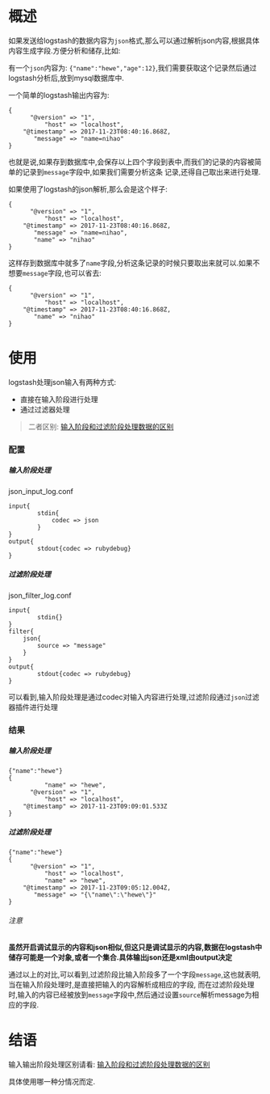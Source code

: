 # 概述
如果发送给logstash的数据内容为`json`格式,那么可以通过解析json内容,根据具体内容生成字段.方便分析和储存,比如:

有一个`json`内容为: ```{"name":"hewe","age":12}```,我们需要获取这个记录然后通过logstash分析后,放到mysql数据库中.

一个简单的logstash输出内容为:
``` 
{
      "@version" => "1",
          "host" => "localhost",
    "@timestamp" => 2017-11-23T08:40:16.868Z,
       "message" => "name=nihao"
}
```
也就是说,如果存到数据库中,会保存以上四个字段到表中,而我们的记录的内容被简单的记录到`message`字段中,如果我们需要分析这条
记录,还得自己取出来进行处理.

如果使用了logstash的json解析,那么会是这个样子:
``` 
{
      "@version" => "1",
          "host" => "localhost",
    "@timestamp" => 2017-11-23T08:40:16.868Z,
       "message" => "name=nihao",
       "name" => "nihao"
}
```
这样存到数据库中就多了`name`字段,分析这条记录的时候只要取出来就可以.如果不想要`message`字段,也可以省去:
``` 
{
      "@version" => "1",
          "host" => "localhost",
    "@timestamp" => 2017-11-23T08:40:16.868Z,
       "name" => "nihao"
}
```
# 使用
logstash处理json输入有两种方式:
* 直接在输入阶段进行处理
* 通过过滤器处理

> 二者区别: [输入阶段和过滤阶段处理数据的区别](logstash使用之输入阶段和过滤阶段处理数据的区别.md)

### 配置
##### 输入阶段处理
json_input_log.conf
``` 
input{
        stdin{
            codec => json
        }
}
output{
        stdout{codec => rubydebug}
}
```
##### 过滤阶段处理
json_filter_log.conf
``` 
input{
        stdin{}
}
filter{
    json{
        source => "message"
    }
}
output{
        stdout{codec => rubydebug}
}
```
可以看到,输入阶段处理是通过codec对输入内容进行处理,过滤阶段通过`json`过滤器插件进行处理
### 结果
##### 输入阶段处理
``` 
{"name":"hewe"}
{
          "name" => "hewe",
      "@version" => "1",
          "host" => "localhost",
    "@timestamp" => 2017-11-23T09:09:01.533Z
}
```
##### 过滤阶段处理
``` 
{"name":"hewe"}
{
      "@version" => "1",
          "host" => "localhost",
          "name" => "hewe",
    "@timestamp" => 2017-11-23T09:05:12.004Z,
       "message" => "{\"name\":\"hewe\"}"
}
```
###### 注意
**虽然开启调试显示的内容和json相似,但这只是调试显示的内容,数据在logstash中储存可能是一个对象,或者一个集合.具体输出json还是xml由output决定**

通过以上的对比,可以看到,过滤阶段比输入阶段多了一个字段`message`,这也就表明,当在输入阶段处理时,是直接把输入的内容解析成相应的字段,
而在过滤阶段处理时,输入的内容已经被放到`message`字段中,然后通过设置`source`解析message为相应的字段.

# 结语
输入输出阶段处理区别请看: [输入阶段和过滤阶段处理数据的区别](logstash使用之输入阶段和过滤阶段处理数据的区别.md)

具体使用哪一种分情况而定.